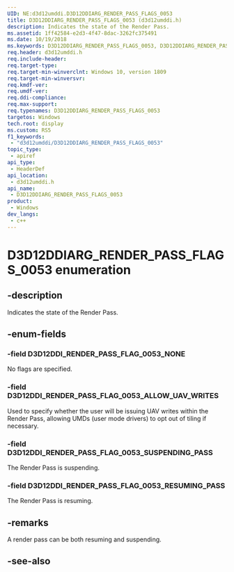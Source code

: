 ```yaml
---
UID: NE:d3d12umddi.D3D12DDIARG_RENDER_PASS_FLAGS_0053
title: D3D12DDIARG_RENDER_PASS_FLAGS_0053 (d3d12umddi.h)
description: Indicates the state of the Render Pass.
ms.assetid: 1ff42584-e2d3-4f47-8dac-3262fc375491
ms.date: 10/19/2018
ms.keywords: D3D12DDIARG_RENDER_PASS_FLAGS_0053, D3D12DDIARG_RENDER_PASS_FLAGS_0053,
req.header: d3d12umddi.h
req.include-header: 
req.target-type: 
req.target-min-winverclnt: Windows 10, version 1809
req.target-min-winversvr: 
req.kmdf-ver: 
req.umdf-ver: 
req.ddi-compliance: 
req.max-support: 
req.typenames: D3D12DDIARG_RENDER_PASS_FLAGS_0053
targetos: Windows
tech.root: display
ms.custom: RS5
f1_keywords:
 - "d3d12umddi/D3D12DDIARG_RENDER_PASS_FLAGS_0053"
topic_type:
 - apiref
api_type:
 - HeaderDef
api_location:
 - d3d12umddi.h
api_name:
 - D3D12DDIARG_RENDER_PASS_FLAGS_0053
product:
 - Windows
dev_langs:
 - c++
---
```


# D3D12DDIARG_RENDER_PASS_FLAGS_0053 enumeration

## -description

Indicates the state of the Render Pass.

## -enum-fields

### -field D3D12DDI_RENDER_PASS_FLAG_0053_NONE

No flags are specified.

### -field D3D12DDI_RENDER_PASS_FLAG_0053_ALLOW_UAV_WRITES

Used to specify whether the user will be issuing UAV writes within the Render Pass, allowing UMDs (user mode drivers) to opt out of tiling if necessary.

### -field D3D12DDI_RENDER_PASS_FLAG_0053_SUSPENDING_PASS

The Render Pass is suspending.

### -field D3D12DDI_RENDER_PASS_FLAG_0053_RESUMING_PASS

The Render Pass is resuming.

## -remarks

A render pass can be both resuming and suspending.

## -see-also


